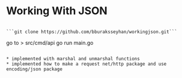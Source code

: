 # Working With JSON 

```

```git clone https://github.com/bburaksseyhan/workingjson.git```

```
go to > src/cmd/api
go run main.go
```

* implemented with marshal and unmarshal functions
* implemented how to make a request net/http package and use encoding/json package

